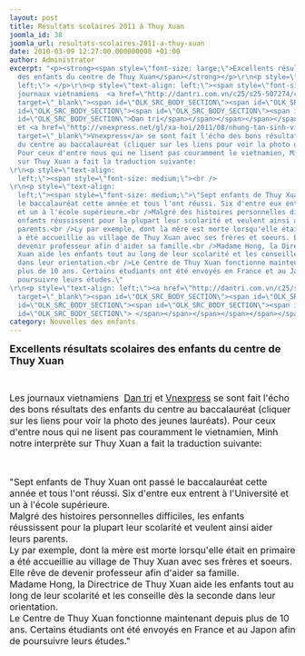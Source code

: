 ```yaml
---
layout: post
title: Résultats scolaires 2011 à Thuy Xuan
joomla_id: 38
joomla_url: resultats-scolaires-2011-a-thuy-xuan
date: 2010-03-09 12:27:00.000000000 +01:00
author: Administrator
excerpt: "<p><strong><span style=\"font-size: large;\">Excellents résultats scolaires
  des enfants du centre de Thuy Xuan</span></strong></p>\r\n<p style=\"text-align:
  left;\"> </p>\r\n<p style=\"text-align: left;\"><span style=\"font-size: medium;\">Les
  journaux vietnamiens  <a href=\"http://dantri.com.vn/c25/s25-507274/cau-chuyen-cam-dong-ve-7-hoc-tro-ngheo-cung-thi-dau-dh-cd.htm\"
  target=\"_blank\"><span id=\"OLK_SRC_BODY_SECTION\"><span id=\"OLK_SRC_BODY_SECTION\"><span
  id=\"OLK_SRC_BODY_SECTION\"><span id=\"OLK_SRC_BODY_SECTION\"><span id=\"OLK_SRC_BODY_SECTION\"><span
  id=\"OLK_SRC_BODY_SECTION\">Dan tri</span></span></span></span></span></span></a>
  et <a href=\"http://vnexpress.net/gl/xa-hoi/2011/08/nhung-tan-sinh-vien-mo-coi/\"
  target=\"_blank\">Vnexpress</a> se sont fait l'écho des bons résultats des enfants
  du centre au baccalauréat (cliquer sur les liens pour voir la photo des jeunes lauréats).
  Pour ceux d'entre nous qui ne lisent pas couramment le vietnamien, Minh notre interprète
  sur Thuy Xuan a fait la traduction suivante:
\r\n<p style=\"text-align:
  left;\"><span style=\"font-size: medium;\"><br />
\r\n<p style=\"text-align:
  left;\"><span style=\"font-size: medium;\">\"Sept enfants de Thuy Xuan ont passé
  le baccalauréat cette année et tous l'ont réussi. Six d'entre eux entrent à l'Université
  et un à l'école supérieure.<br />Malgré des histoires personnelles difficiles, les
  enfants réussissent pour la plupart leur scolarité et veulent ainsi aider leurs
  parents.<br />Ly par exemple, dont la mère est morte lorsqu'elle était en primaire
  a été accueillie au village de Thuy Xuan avec ses frères et soeurs. Elle rêve de
  devenir professeur afin d'aider sa famille.<br />Madame Hong, la Directrice de Thuy
  Xuan aide les enfants tout au long de leur scolarité et les conseille dès la seconde
  dans leur orientation.<br />Le Centre de Thuy Xuan fonctionne maintenant depuis
  plus de 10 ans. Certains étudiants ont été envoyés en France et au Japon afin de
  poursuivre leurs études.\"
\r\n<p style=\"text-align: left;\"><a href=\"http://dantri.com.vn/c25/s25-507274/cau-chuyen-cam-dong-ve-7-hoc-tro-ngheo-cung-thi-dau-dh-cd.htm\"
  target=\"_blank\"><span id=\"OLK_SRC_BODY_SECTION\"><span id=\"OLK_SRC_BODY_SECTION\"><span
  id=\"OLK_SRC_BODY_SECTION\"><span id=\"OLK_SRC_BODY_SECTION\"><span id=\"OLK_SRC_BODY_SECTION\"><span
  id=\"OLK_SRC_BODY_SECTION\"> </span></span></span></span></span></span></a></p>"
category: Nouvelles des enfants
---
```

<p><strong><span style="font-size: large;">Excellents résultats scolaires des enfants du centre de Thuy Xuan</span></strong></p>
<p style="text-align: left;"> </p>
<p style="text-align: left;"><span style="font-size: medium;">Les journaux vietnamiens  <a href="http://dantri.com.vn/c25/s25-507274/cau-chuyen-cam-dong-ve-7-hoc-tro-ngheo-cung-thi-dau-dh-cd.htm" target="_blank"><span id="OLK_SRC_BODY_SECTION"><span id="OLK_SRC_BODY_SECTION"><span id="OLK_SRC_BODY_SECTION"><span id="OLK_SRC_BODY_SECTION"><span id="OLK_SRC_BODY_SECTION"><span id="OLK_SRC_BODY_SECTION">Dan tri</span></span></span></span></span></span></a> et <a href="http://vnexpress.net/gl/xa-hoi/2011/08/nhung-tan-sinh-vien-mo-coi/" target="_blank">Vnexpress</a> se sont fait l'écho des bons résultats des enfants du centre au baccalauréat (cliquer sur les liens pour voir la photo des jeunes lauréats). Pour ceux d'entre nous qui ne lisent pas couramment le vietnamien, Minh notre interprète sur Thuy Xuan a fait la traduction suivante:

<p style="text-align: left;"><span style="font-size: medium;"><br />

<p style="text-align: left;"><span style="font-size: medium;">"Sept enfants de Thuy Xuan ont passé le baccalauréat cette année et tous l'ont réussi. Six d'entre eux entrent à l'Université et un à l'école supérieure.<br />Malgré des histoires personnelles difficiles, les enfants réussissent pour la plupart leur scolarité et veulent ainsi aider leurs parents.<br />Ly par exemple, dont la mère est morte lorsqu'elle était en primaire a été accueillie au village de Thuy Xuan avec ses frères et soeurs. Elle rêve de devenir professeur afin d'aider sa famille.<br />Madame Hong, la Directrice de Thuy Xuan aide les enfants tout au long de leur scolarité et les conseille dès la seconde dans leur orientation.<br />Le Centre de Thuy Xuan fonctionne maintenant depuis plus de 10 ans. Certains étudiants ont été envoyés en France et au Japon afin de poursuivre leurs études."

<p style="text-align: left;"><a href="http://dantri.com.vn/c25/s25-507274/cau-chuyen-cam-dong-ve-7-hoc-tro-ngheo-cung-thi-dau-dh-cd.htm" target="_blank"><span id="OLK_SRC_BODY_SECTION"><span id="OLK_SRC_BODY_SECTION"><span id="OLK_SRC_BODY_SECTION"><span id="OLK_SRC_BODY_SECTION"><span id="OLK_SRC_BODY_SECTION"><span id="OLK_SRC_BODY_SECTION"> </span></span></span></span></span></span></a></p>
